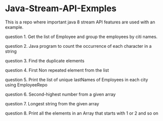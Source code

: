 # Java-Stream-API-Exmples
This is a repo where important java 8 stream API features are used with an example.

question 1. Get the list of Employee and group the employees by citi names.

question 2. Java program to count the occurrence of each character in a string

question 3. Find the duplicate elements

question 4. First Non repeated element from the list

question 5. Print the list of unique lastNames of Employees in each city using EmployeeRepo

question 6. Second-highest number from a given array

question 7. Longest string from the given array

question 8. Print all the elements in an Array that starts with 1 or 2 and so on
